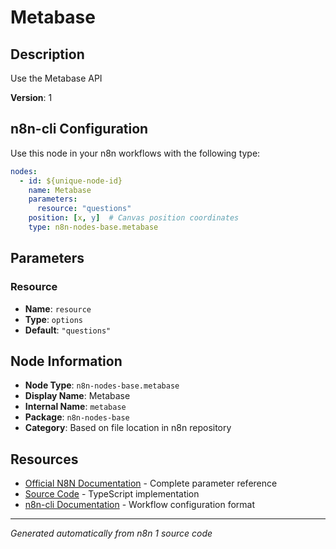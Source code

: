 # Metabase

## Description

Use the Metabase API

**Version**: 1

## n8n-cli Configuration

Use this node in your n8n workflows with the following type:

```yaml
nodes:
  - id: ${unique-node-id}
    name: Metabase
    parameters:
      resource: "questions"
    position: [x, y]  # Canvas position coordinates
    type: n8n-nodes-base.metabase
```

## Parameters

### Resource

- **Name**: `resource`
- **Type**: `options`
- **Default**: `"questions"`


## Node Information

- **Node Type**: `n8n-nodes-base.metabase`
- **Display Name**: Metabase
- **Internal Name**: `metabase`
- **Package**: `n8n-nodes-base`
- **Category**: Based on file location in n8n repository

## Resources

- [Official N8N Documentation](https://docs.n8n.io/integrations/builtin/app-nodes/n8n-nodes-base.metabase/) - Complete parameter reference
- [Source Code](https://github.com/n8n-io/n8n/blob/master/packages/nodes-base/nodes/Metabase/Metabase.node.ts) - TypeScript implementation
- [n8n-cli Documentation](https://github.com/edenreich/n8n-cli) - Workflow configuration format

---
*Generated automatically from n8n 1 source code*
